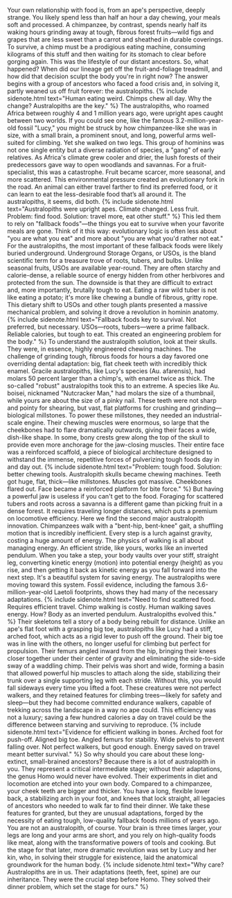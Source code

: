 Your own relationship with food is, from an ape's perspective, deeply strange. You likely spend less than half an hour a day chewing, your meals soft and processed. A chimpanzee, by contrast, spends nearly half its waking hours grinding away at tough, fibrous forest fruits—wild figs and grapes that are less sweet than a carrot and sheathed in durable coverings. To survive, a chimp must be a prodigious eating machine, consuming kilograms of this stuff and then waiting for its stomach to clear before gorging again. This was the lifestyle of our distant ancestors. So, what happened? When did our lineage get off the fruit-and-foliage treadmill, and how did that decision sculpt the body you're in right now? The answer begins with a group of ancestors who faced a food crisis and, in solving it, partly weaned us off fruit forever: the australopiths.
{% include sidenote.html text="Human eating weird. Chimps chew all day. Why the change? Australopiths are the key." %}
The australopiths, who roamed Africa between roughly 4 and 1 million years ago, were upright apes caught between two worlds. If you could see one, like the famous 3.2-million-year-old fossil "Lucy," you might be struck by how chimpanzee-like she was in size, with a small brain, a prominent snout, and long, powerful arms well-suited for climbing. Yet she walked on two legs. This group of hominins was not one single entity but a diverse radiation of species, a "gang" of early relatives. As Africa's climate grew cooler and drier, the lush forests of their predecessors gave way to open woodlands and savannas. For a fruit-specialist, this was a catastrophe. Fruit became scarcer, more seasonal, and more scattered. This environmental pressure created an evolutionary fork in the road. An animal can either travel farther to find its preferred food, or it can learn to eat the less-desirable food that’s all around it. The australopiths, it seems, did both.
{% include sidenote.html text="Australopiths were upright apes. Climate changed. Less fruit. Problem: find food. Solution: travel more, eat other stuff." %}
This led them to rely on "fallback foods"—the things you eat to survive when your favorite meals are gone. Think of it this way: evolutionary logic is often less about "you are what you eat" and more about "you are what you'd rather not eat." For the australopiths, the most important of these fallback foods were likely buried underground. Underground Storage Organs, or USOs, is the bland scientific term for a treasure trove of roots, tubers, and bulbs. Unlike seasonal fruits, USOs are available year-round. They are often starchy and calorie-dense, a reliable source of energy hidden from other herbivores and protected from the sun. The downside is that they are difficult to extract and, more importantly, brutally tough to eat. Eating a raw wild tuber is not like eating a potato; it's more like chewing a bundle of fibrous, gritty rope. This dietary shift to USOs and other tough plants presented a massive mechanical problem, and solving it drove a revolution in hominin anatomy.
{% include sidenote.html text="Fallback foods key to survival. Not preferred, but necessary. USOs—roots, tubers—were a prime fallback. Reliable calories, but tough to eat. This created an engineering problem for the body." %}
To understand the australopith solution, look at their skulls. They were, in essence, highly engineered chewing machines. The challenge of grinding tough, fibrous foods for hours a day favored one overriding dental adaptation: big, flat cheek teeth with incredibly thick enamel. Gracile australopiths, like Lucy's species (Au. afarensis), had molars 50 percent larger than a chimp's, with enamel twice as thick. The so-called "robust" australopiths took this to an extreme. A species like Au. boisei, nicknamed "Nutcracker Man," had molars the size of a thumbnail, while yours are about the size of a pinky nail. These teeth were not sharp and pointy for shearing, but vast, flat platforms for crushing and grinding—biological millstones. To power these millstones, they needed an industrial-scale engine. Their chewing muscles were enormous, so large that the cheekbones had to flare dramatically outwards, giving their faces a wide, dish-like shape. In some, bony crests grew along the top of the skull to provide even more anchorage for the jaw-closing muscles. Their entire face was a reinforced scaffold, a piece of biological architecture designed to withstand the immense, repetitive forces of pulverizing tough foods day in and day out.
{% include sidenote.html text="Problem: tough food. Solution: better chewing tools. Australopith skulls became chewing machines. Teeth got huge, flat, thick—like millstones. Muscles got massive. Cheekbones flared out. Face became a reinforced platform for bite force." %}
But having a powerful jaw is useless if you can't get to the food. Foraging for scattered tubers and roots across a savanna is a different game than picking fruit in a dense forest. It requires traveling longer distances, which puts a premium on locomotive efficiency. Here we find the second major australopith innovation. Chimpanzees walk with a "bent-hip, bent-knee" gait, a shuffling motion that is incredibly inefficient. Every step is a lurch against gravity, costing a huge amount of energy. The physics of walking is all about managing energy. An efficient stride, like yours, works like an inverted pendulum. When you take a step, your body vaults over your stiff, straight leg, converting kinetic energy (motion) into potential energy (height) as you rise, and then getting it back as kinetic energy as you fall forward into the next step. It's a beautiful system for saving energy. The australopiths were moving toward this system. Fossil evidence, including the famous 3.6-million-year-old Laetoli footprints, shows they had many of the necessary adaptations.
{% include sidenote.html text="Need to find scattered food. Requires efficient travel. Chimp walking is costly. Human walking saves energy. How? Body as an inverted pendulum. Australopiths evolved this." %}
Their skeletons tell a story of a body being rebuilt for distance. Unlike an ape's flat foot with a grasping big toe, australopiths like Lucy had a stiff, arched foot, which acts as a rigid lever to push off the ground. Their big toe was in line with the others, no longer useful for climbing but perfect for propulsion. Their femurs angled inward from the hip, bringing their knees closer together under their center of gravity and eliminating the side-to-side sway of a waddling chimp. Their pelvis was short and wide, forming a basin that allowed powerful hip muscles to attach along the side, stabilizing their trunk over a single supporting leg with each stride. Without this, you would fall sideways every time you lifted a foot. These creatures were not perfect walkers, and they retained features for climbing trees—likely for safety and sleep—but they had become committed endurance walkers, capable of trekking across the landscape in a way no ape could. This efficiency was not a luxury; saving a few hundred calories a day on travel could be the difference between starving and surviving to reproduce.
{% include sidenote.html text="Evidence for efficient walking in bones. Arched foot for push-off. Aligned big toe. Angled femurs for stability. Wide pelvis to prevent falling over. Not perfect walkers, but good enough. Energy saved on travel meant better survival." %}
So why should you care about these long-extinct, small-brained ancestors? Because there is a lot of australopith in you. They represent a critical intermediate stage; without their adaptations, the genus Homo would never have evolved. Their experiments in diet and locomotion are etched into your own body. Compared to a chimpanzee, your cheek teeth are bigger and thicker. You have a long, flexible lower back, a stabilizing arch in your foot, and knees that lock straight, all legacies of ancestors who needed to walk far to find their dinner. We take these features for granted, but they are unusual adaptations, forged by the necessity of eating tough, low-quality fallback foods millions of years ago. You are not an australopith, of course. Your brain is three times larger, your legs are long and your arms are short, and you rely on high-quality foods like meat, along with the transformative powers of tools and cooking. But the stage for that later, more dramatic revolution was set by Lucy and her kin, who, in solving their struggle for existence, laid the anatomical groundwork for the human body.
{% include sidenote.html text="Why care? Australopiths are in us. Their adaptations (teeth, feet, spine) are our inheritance. They were the crucial step before Homo. They solved their dinner problem, which set the stage for ours." %}